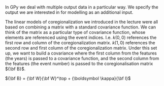 In GPy we deal with multiple output data in a particular way. We specify the output we are interested in for modelling as an additional input.

The linear models of coregionalization we introduced in the lecture were all based on combining a matrix with a standard covariance function. We can think of the matrix as a particular type of covariance function, whose elements are referenced using the event indices. I.e. $k(0,0)$ references the first row and column of the coregionalization matrix. $k(1,0)$ references the second row and first column of the coregionalization matrix. Under this set up, we want to build a covariance where the first column from the features (the years) is passed to a covariance function, and the second column from the features (the event number) is passed to the coregionalisation matrix ${\bf B}$. 

 ${\bf B} = {\bf W}{\bf W}^\top + {\boldsymbol \kappa}{\bf I}$